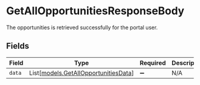 # GetAllOpportunitiesResponseBody

The opportunities is retrieved successfully for the portal user.


## Fields

| Field                                                                        | Type                                                                         | Required                                                                     | Description                                                                  |
| ---------------------------------------------------------------------------- | ---------------------------------------------------------------------------- | ---------------------------------------------------------------------------- | ---------------------------------------------------------------------------- |
| `data`                                                                       | List[[models.GetAllOpportunitiesData](../models/getallopportunitiesdata.md)] | :heavy_minus_sign:                                                           | N/A                                                                          |
